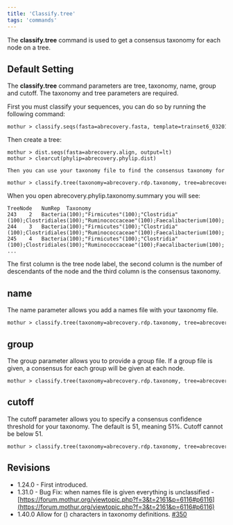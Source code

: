 ```yaml
---
title: 'Classify.tree'
tags: 'commands'
---
```

The **classify.tree** command is used to get a consensus taxonomy for each
node on a tree.

## Default Setting

The **classify.tree** command parameters are tree, taxonomy, name, group and
cutoff. The taxonomy and tree parameters are required.

First you must classify your sequences, you can do so by running the
following command:

    mothur > classify.seqs(fasta=abrecovery.fasta, template=trainset6_032010.rdp.fasta, taxonomy=trainset6_032010.rdp.tax)

Then create a tree:

    mothur > dist.seqs(fasta=abrecovery.align, output=lt)
    mothur > clearcut(phylip=abrecovery.phylip.dist)

    Then you can use your taxonomy file to find the consensus taxonomy for your tree nodes.

    mothur > classify.tree(taxonomy=abrecovery.rdp.taxonomy, tree=abrecovery.phylip.tre)

When you open abrecovery.phylip.taxonomy.summary you will see:

    TreeNode   NumRep  Taxonomy
    243    2   Bacteria(100);"Firmicutes"(100);"Clostridia"(100);Clostridiales(100);"Ruminococcaceae"(100);Faecalibacterium(100);
    244    3   Bacteria(100);"Firmicutes"(100);"Clostridia"(100);Clostridiales(100);"Ruminococcaceae"(100);Faecalibacterium(100);
    245    4   Bacteria(100);"Firmicutes"(100);"Clostridia"(100);Clostridiales(100);"Ruminococcaceae"(100);Faecalibacterium(100);
    ...

The first column is the tree node label, the second column is the number
of descendants of the node and the third column is the consensus
taxonomy.

## name

The name parameter allows you add a names file with your taxonomy file.

    mothur > classify.tree(taxonomy=abrecovery.rdp.taxonomy, tree=abrecovery.phylip.tre, names=abrecovery.names) 

## group

The group parameter allows you to provide a group file. If a group file
is given, a consensus for each group will be given at each node.

    mothur > classify.tree(taxonomy=abrecovery.rdp.taxonomy, tree=abrecovery.phylip.tre, group=abrecovery.groups)

## cutoff

The cutoff parameter allows you to specify a consensus confidence
threshold for your taxonomy. The default is 51, meaning 51%. Cutoff
cannot be below 51.

    mothur > classify.tree(taxonomy=abrecovery.rdp.taxonomy, tree=abrecovery.phylip.tre, cutoff=80) 

## Revisions

-   1.24.0 - First introduced.
-   1.31.0 - Bug Fix: when names file is given everything is
    unclassified -
    [https://forum.mothur.org/viewtopic.php?f=3&t=2161&p=6116#p6116](https://forum.mothur.org/viewtopic.php?f=3&t=2161&p=6116#p6116)
-   1.40.0 Allow for () characters in taxonomy definitions.
    [\#350](https://github.com/mothur/mothur/issues/350)


